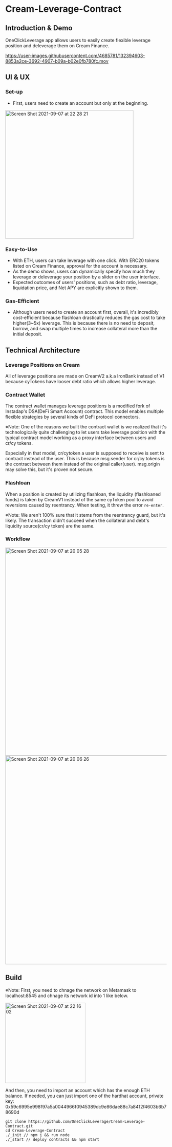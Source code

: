 # Cream-Leverage-Contract

## Introduction & Demo

OneClickLeverage app allows users to easily create flexible leverage position and deleverage them on Cream Finance. 

https://user-images.githubusercontent.com/4685781/132394603-8853a2ce-3692-4907-b09a-b02e0fb780fc.mov

## UI & UX

### Set-up
- First, users need to create an account but only at the beginning.
 <img width="400" alt="Screen Shot 2021-09-07 at 22 28 21" src="https://user-images.githubusercontent.com/88586592/132393453-dd7b0fae-e1c5-497d-bceb-9d2965c99c72.png">


### Easy-to-Use
- With ETH, users can take leverage with one click. With ERC20 tokens listed on Cream Finance, approval for the account is necessary. 
- As the demo shows, users can dynamically specify how much they leverage or deleverage your position by a slider on the user interface. 
- Expected outcomes of users' positions, such as debt ratio, leverage, liquidation price, and Net APY are explicitly shown to them.

### Gas-Efficient
- Although users need to create an account first, overall, it's incredibly cost-efficient because flashloan drastically reduces the gas cost to take higher(3~5x) leverage. This is because there is no need to deposit, borrow, and swap multiple times to increase collateral more than the initial deposit.


## Technical Architecture

### Leverage Positions on Cream
All of leverage positions are made on CreamV2 a.k.a IronBank instead of V1 because cyTokens have looser debt ratio which allows higher leverage. 

### Contract Wallet
The contract wallet manages leverage positions is a modified fork of Instadap's DSA(DeFi Smart Account) contract. This model enables multiple flexible strategies by several kinds of DeFi protocol connectors.

※Note: One of the reasons we built the contract wallet is we realized that it's technologically quite challenging to let users take leverage position with the typical contract model working as a proxy interface between users and cr/cy tokens.

Especially in that model, cr/cytoken a user is supposed to receive is sent to contract instead of the user. This is because msg.sender for cr/cy tokens is the contract between them instead of the original caller(user). msg.origin may solve this, but it's proven not secure.

### Flashloan
When a position is created by utilizing flashloan, the liquidity (flashloaned funds) is taken by CreamV1 instead of the same cyToken pool to avoid reversions caused by reentrancy. When testing, it threw the error `re-enter`.

※Note: We aren't 100% sure that it stems from the reentrancy guard, but it's likely. The transaction didn't succeed when the collateral and debt's liquidity source(cr/cy token) are the same.

### Workflow 

<img width="648" alt="Screen Shot 2021-09-07 at 20 05 28" src="https://user-images.githubusercontent.com/88586592/132380896-0113c0e1-2382-4b70-8c96-d802e9517bb6.png">

<img width="650" alt="Screen Shot 2021-09-07 at 20 06 26" src="https://user-images.githubusercontent.com/88586592/132380905-07d9fedc-e3ac-498b-a2e8-61dfd10fb8e2.png">

## Build

※Note: First, you need to chnage the network on Metamask to localhost:8545 and chnage its network id into 1 like below.

<img width="250" alt="Screen Shot 2021-09-07 at 22 16 02" src="https://user-images.githubusercontent.com/88586592/132392043-ea3a50a6-ac90-4d01-83cc-13dc2b5f91db.png">


And then, you need to import an account which has the enough ETH balance. If needed, you can just import one of the hardhat account, private key: 0x59c6995e998f97a5a0044966f0945389dc9e86dae88c7a8412f4603b6b78690d

 ```
 git clone https://github.com/OneClickLeverage/Cream-Leverage-Contract.git
 cd Cream-Leverage-Contract
 ./_init // npm i && run node 
 ./_start // deploy contracts && npm start
 
 ```

